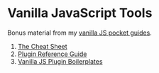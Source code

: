 # Vanilla JavaScript Tools

Bonus material from my [vanilla JS pocket guides](https://gomakethings.com/guides/).

1. [The Cheat Sheet](https://github.com/cferdinandi/vanilla-javascript-cheat-sheet/blob/master/cheat-sheet.md)
2. [Plugin Reference Guide](https://github.com/cferdinandi/vanilla-javascript-cheat-sheet/blob/master/vanilla-js-plugins.md)
3. [Vanilla JS Plugin Boilerplates](https://github.com/cferdinandi/vanilla-javascript-cheat-sheet/tree/master/boilerplates)
